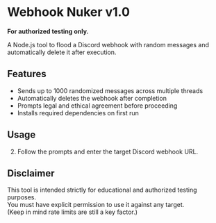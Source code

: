 # Webhook Nuker v1.0

**For authorized testing only.**

A Node.js tool to flood a Discord webhook with random messages and automatically delete it after execution.

## Features

- Sends up to 1000 randomized messages across multiple threads
- Automatically deletes the webhook after completion
- Prompts legal and ethical agreement before proceeding
- Installs required dependencies on first run

## Usage

2. Follow the prompts and enter the target Discord webhook URL.

## Disclaimer

This tool is intended strictly for educational and authorized testing purposes.  
You must have explicit permission to use it against any target.  
(Keep in mind rate limits are still a key factor.)
